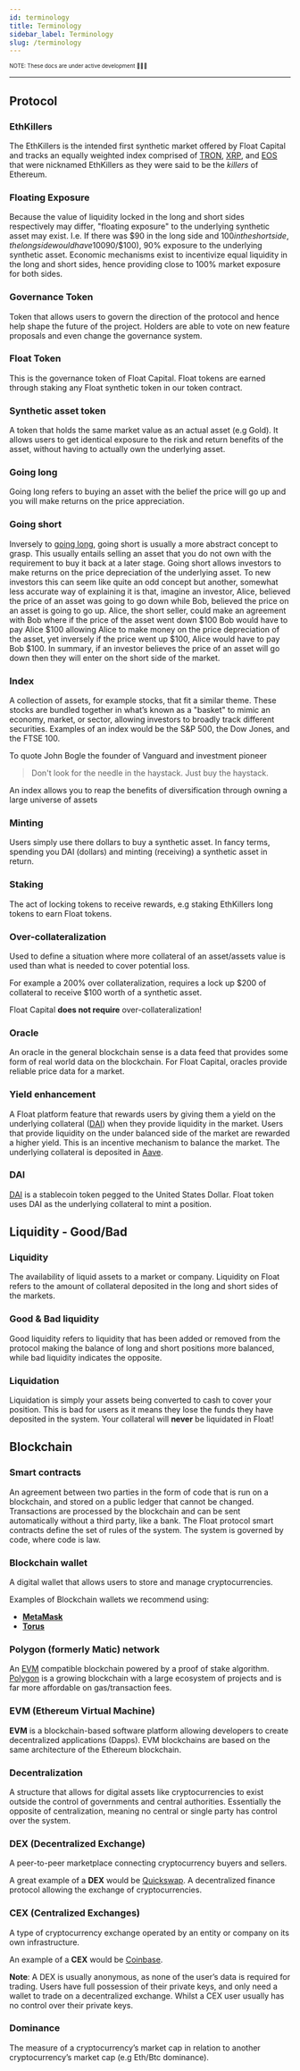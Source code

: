 ```yaml
---
id: terminology
title: Terminology
sidebar_label: Terminology
slug: /terminology
---
```


<sub><sup> NOTE: These docs are under active development 👷‍♀️👷 </sup></sub>

---

## Protocol

### EthKillers

The EthKillers is the intended first synthetic market offered by Float Capital and tracks an equally weighted index comprised of [TRON](https://tron.network/), [XRP](https://ripple.com/xrp/), and [EOS](https://eos.io/) that were nicknamed EthKillers as they were said to be the _killers_ of Ethereum.

### Floating Exposure

Because the value of liquidity locked in the long and short sides respectively may differ, "floating exposure" to the underlying synthetic asset may exist. I.e. If there was $90 in the long side and $100 in the short side, the long side would have 100% exposure and the short side would have ($90/$100), 90% exposure to the underlying synthetic asset. Economic mechanisms exist to incentivize equal liquidity in the long and short sides, hence providing close to 100% market exposure for both sides.

### Governance Token

Token that allows users to govern the direction of the protocol and hence help shape the future of the project. Holders are able to vote on new feature proposals and even change the governance system.

### Float Token

This is the governance token of Float Capital. Float tokens are earned through staking any Float synthetic token in our token contract.

### Synthetic asset token

A token that holds the same market value as an actual asset (e.g Gold). It allows users to get identical exposure to the risk and return benefits of the asset, without having to actually own the underlying asset.

### Going long

Going long refers to buying an asset with the belief the price will go up and you will make returns on the price appreciation.

### Going short

Inversely to [going long](/docs/terminology#going-long), going short is usually a more abstract concept to grasp. This usually entails selling an asset that you do not own with the requirement to buy it back at a later stage. Going short allows investors to make returns on the price depreciation of the underlying asset. To new investors this can seem like quite an odd concept but another, somewhat less accurate way of explaining it is that, imagine an investor, Alice, believed the price of an asset was going to go down while Bob, believed the price on an asset is going to go up. Alice, the short seller, could make an agreement with Bob where if the price of the asset went down $100 Bob would have to pay Alice $100 allowing Alice to make money on the price depreciation of the asset, yet inversely if the price went up $100, Alice would have to pay Bob $100. In summary, if an investor believes the price of an asset will go down then they will enter on the short side of the market.

### Index

A collection of assets, for example stocks, that fit a similar theme. These stocks are bundled together in what’s known as a "basket" to mimic an economy, market, or sector, allowing investors to broadly track different securities. Examples of an index would be the S&P 500, the Dow Jones, and the FTSE 100.

To quote John Bogle the founder of Vanguard and investment pioneer

> Don't look for the needle in the haystack. Just buy the haystack.

An index allows you to reap the benefits of diversification through owning a large universe of assets

### Minting

Users simply use there dollars to buy a synthetic asset. In fancy terms, spending you DAI (dollars) and minting (receiving) a synthetic asset in return.

### Staking

The act of locking tokens to receive rewards, e.g staking EthKillers long tokens to earn Float tokens.

### Over-collateralization

Used to define a situation where more collateral of an asset/assets value is used than what is needed to cover potential loss.

For example a 200% over collateralization, requires a lock up $200 of collateral to receive $100 worth of a synthetic asset.

Float Capital **does not require** over-collateralization!

### Oracle

An oracle in the general blockchain sense is a data feed that provides some form of real world data on the blockchain. For Float Capital, oracles provide reliable price data for a market.

### Yield enhancement

A Float platform feature that rewards users by giving them a yield on the underlying collateral ([DAI](/docs/terminology#dai)) when they provide liquidity in the market. Users that provide liquidity on the under balanced side of the market are rewarded a higher yield. This is an incentive mechanism to balance the market. The underlying collateral is deposited in [Aave](https://aave.com/).

### DAI

[DAI](https://makerdao.com/en/) is a stablecoin token pegged to the United States Dollar. Float token uses DAI as the underlying collateral to mint a position.

## Liquidity - Good/Bad

### Liquidity

The availability of liquid assets to a market or company. Liquidity on Float refers to the amount of collateral deposited in the long and short sides of the markets.

### Good & Bad liquidity

Good liquidity refers to liquidity that has been added or removed from the protocol making the balance of long and short positions more balanced, while bad liquidity indicates the opposite.

### Liquidation

Liquidation is simply your assets being converted to cash to cover your position. This is bad for users as it means they lose the funds they have deposited in the system. Your collateral will **never** be liquidated in Float!

## Blockchain

### Smart contracts

An agreement between two parties in the form of code that is run on a blockchain, and stored on a public ledger that cannot be changed. Transactions are processed by the blockchain and can be sent automatically without a third party, like a bank. The Float protocol smart contracts define the set of rules of the system. The system is governed by code, where code is law.

### Blockchain wallet

A digital wallet that allows users to store and manage cryptocurrencies.

Examples of Blockchain wallets we recommend using:

- [**MetaMask**](https://metamask.io/)
- [**Torus**](https://tor.us/)

### Polygon (formerly Matic) network

An [EVM](/docs/terminology#evm-ethereum-virtual-machine) compatible blockchain powered by a proof of stake algorithm. [Polygon](https://polygon.technology/) is a growing blockchain with a large ecosystem of projects and is far more affordable on gas/transaction fees.

### EVM (Ethereum Virtual Machine)

**EVM** is a blockchain-based software platform allowing developers to create decentralized applications (Dapps). EVM blockchains are based on the same architecture of the Ethereum blockchain.

### Decentralization

A structure that allows for digital assets like cryptocurrencies to exist outside the control of governments and central authorities. Essentially the opposite of centralization, meaning no central or single party has control over the system.

### DEX (Decentralized Exchange)

A peer-to-peer marketplace connecting cryptocurrency buyers and sellers.

A great example of a **DEX** would be [Quickswap](https://quickswap.exchange). A decentralized finance protocol allowing the exchange of cryptocurrencies.

### CEX (Centralized Exchanges)

A type of cryptocurrency exchange operated by an entity or company on its own infrastructure.

An example of a **CEX** would be [Coinbase](https://www.coinbase.com/).

**Note**: A DEX is usually anonymous, as none of the user’s data is required for trading. Users have full possession of their private keys, and only need a wallet to trade on a decentralized exchange. Whilst a CEX user usually has no control over their private keys.

### Dominance

The measure of a cryptocurrency’s market cap in relation to another cryptocurrency’s market cap (e.g Eth/Btc dominance).
